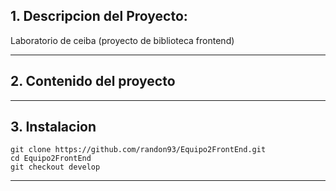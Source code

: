 ## 1. Descripcion del Proyecto:
Laboratorio de ceiba (proyecto de biblioteca frontend) 

***

## 2. Contenido del proyecto

***

## 3. Instalacion
```
git clone https://github.com/randon93/Equipo2FrontEnd.git
cd Equipo2FrontEnd
git checkout develop
```
***